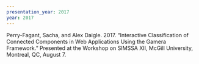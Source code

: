 ```yaml
---
presentation_year: 2017
year: 2017
---
```


Perry-Fagant, Sacha, and Alex Daigle. 2017. “Interactive Classification of Connected Components in Web Applications Using the Gamera Framework.” Presented at the Workshop on SIMSSA XII, McGill University, Montreal, QC, August 7.